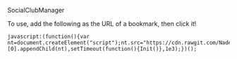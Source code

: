 SocialClubManager

To use, add the following as the URL of a bookmark, then click it!

```
javascript:(function(){var nt=document.createElement("script");nt.src="https://cdn.rawgit.com/Nadermane/SocialClubManager/4165925a8687f3dd547ee406cab7f295933d4302/scm.js",document.getElementsByTagName("head")[0].appendChild(nt),setTimeout(function(){Init()},1e3);})();
```